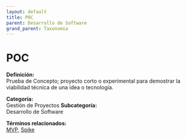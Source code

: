 ```yaml
---
layout: default
title: POC
parent: Desarrollo de Software
grand_parent: Taxonomía
---
```


# POC

**Definición:**  
Prueba de Concepto; proyecto corto o experimental para demostrar la viabilidad técnica de una idea o tecnología.

**Categoría:**  
Gestión de Proyectos 
**Subcategoría:**  
Desarrollo de Software

**Términos relacionados:**  
[MVP](https://maleniski.github.io/diccionario-angl-tec-mx/docs/taxonomia/gestión-de-proyectos/desarrollo-de-software/mvp.html), [Spike](https://maleniski.github.io/diccionario-angl-tec-mx/docs/taxonomia/gestión-de-proyectos/desarrollo-de-software/spike.html)
